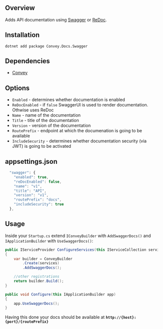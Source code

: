 ## Overview
Adds API documentation using [Swagger](https://swagger.io/docs/) or [ReDoc](https://redoc.ly/).

## Installation
`dotnet add package Convey.Docs.Swagger`

## Dependencies

* [Convey](https://www.nuget.org/packages/Convey)


## Options
* `Enabled` - determines whether documentation is enabled
* `ReDocEnabled` - if ``false`` SwaggerUI is used to render documentation. Othwise uses ReDoc
* `Name` - name of the documentation
* `Title` - title of the documentation
* `Version` - version of the documentation
* `RoutePrefix` - endpoint at which the documenation is going to be available
* `IncludeSecurity` - determines whether documentation security (via JWT) is going to be activated 

## appsettings.json
```js
  "swagger": {
    "enabled": true,
    "reDocEnabled": false,
    "name": "v1",
    "title": "API",
    "version": "v1",
    "routePrefix": "docs",
    "includeSecurity": true
  },
```

## Usage
Inside your ``Startup.cs`` extend ``IConveyBuilder`` with ``AddSwaggerDocs()`` and ``IApplicationBuilder`` with ``UseSwaggerDocs()``:

```csharp
public IServiceProvider ConfigureServices(this IServiceCollection services)
{
    var builder = ConveyBuilder
        .Create(services)
        .AddSwaggerDocs();

    //other registrations    
    return builder.Build();
}

public void Configure(this IApplicationBuilder app)
{
    app.UseSwaggerDocs();
}
```

Having this done your docs should be available at **`http://{host}:{port}/{routePrefix}`**